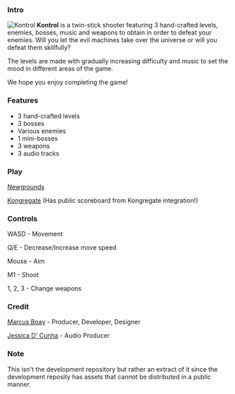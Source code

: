 ### Intro
![Kontrol](https://marcusboay.dev/static/media/kontrol.7e150448.png)
**Kontrol** is a twin-stick shooter featuring 3 hand-crafted levels, enemies, bosses, music and weapons to obtain in order to defeat your enemies. Will you let the evil machines take over the universe or will you defeat them skillfully?

The levels are made with gradually increasing difficulty and music to set the mood in different areas of the game.

We hope you enjoy completing the game!

### Features
- 3 hand-crafted levels
- 3 bosses
- Various enemies
- 1 mini-bosses
- 3 weapons
- 3 audio tracks

### Play
[Newgrounds](https://www.newgrounds.com/portal/view/704281)

[Kongregate](https://www.kongregate.com/games/MarcusBoay/kontrol) (Has public scoreboard from Kongregate integration!)

### Controls
WASD - Movement

Q/E - Decrease/Increase move speed

Mouse - Aim

M1 - Shoot

1, 2, 3 - Change weapons

### Credit
[Marcus Boay](https://marcusboay.github.io) - Producer, Developer, Designer

[Jessica D' Cunha](https://github.com/jrdcunha) - Audio Producer

### Note
This isn't the development repository but rather an extract of it since the development reposity has assets that cannot be distributed in a public manner.
